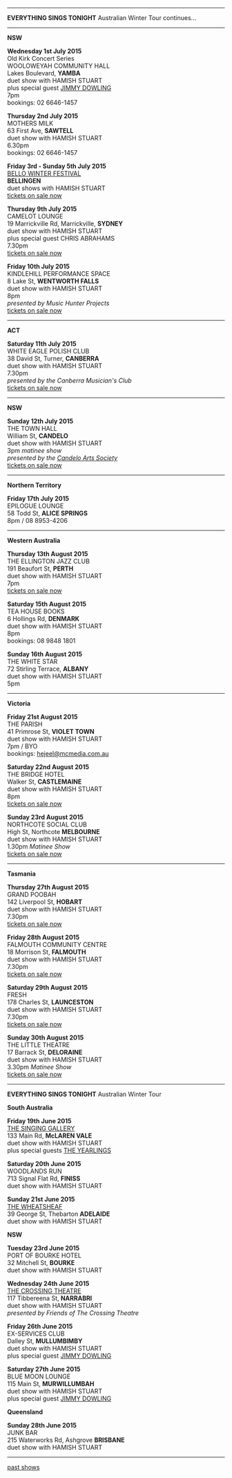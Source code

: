 * * * * *           

**EVERYTHING SINGS TONIGHT** Australian Winter Tour continues... 


* * * * *        

**NSW**       

**Wednesday 1st July 2015**  
Old Kirk Concert Series     
WOOLOWEYAH COMMUNITY HALL          
Lakes Boulevard, **YAMBA**     
duet show with HAMISH STUART     
plus special guest [JIMMY DOWLING][96.2]     
7pm   
bookings: 02 6646-1457        

**Thursday 2nd July 2015**  
MOTHERS MILK          
63 First Ave, **SAWTELL**     
duet show with HAMISH STUART     
6.30pm     
bookings: 02 6646-1457      

**Friday 3rd - Sunday 5th July 2015**  
[BELLO WINTER FESTIVAL][208]                
**BELLINGEN**     
duet shows with HAMISH STUART      
[tickets on sale now][208.1]     

**Thursday 9th July 2015**  
CAMELOT LOUNGE     
19 Marrickville Rd, Marrickville, **SYDNEY**     
duet show with HAMISH STUART       
plus special guest CHRIS ABRAHAMS    
7.30pm  
[tickets on sale now][214]            

**Friday 10th July 2015**  
KINDLEHILL PERFORMANCE SPACE       
8 Lake St, **WENTWORTH FALLS**     
duet show with HAMISH STUART         
8pm         
*presented by Music Hunter Projects*   
[tickets on sale now][209]     

* * * * *        

**ACT**        

**Saturday 11th July 2015**  
WHITE EAGLE POLISH CLUB         
38 David St, Turner, **CANBERRA**     
duet show with HAMISH STUART         
7.30pm     
*presented by the Canberra Musician's Club*   
[tickets on sale now][210]      

 * * * * *        

**NSW**       

**Sunday 12th July 2015**  
THE TOWN HALL       
William St, **CANDELO**   
duet show with HAMISH STUART       
3pm *matinee show*      
*presented by the [Candelo Arts Society][222.2]*  
[tickets on sale now][222] 
     
* * * * *        

**Northern Territory**        
 
**Friday 17th July 2015**  
EPILOGUE LOUNGE    
58 Todd St, **ALICE SPRINGS**     
8pm / 08 8953-4206  

* * * * *        

**Western Australia**       

**Thursday 13th August 2015**  
THE ELLINGTON JAZZ CLUB          
191 Beaufort St, **PERTH**   
duet show with HAMISH STUART       
7pm   
[tickets on sale now][211]       

**Saturday 15th August 2015**  
TEA HOUSE BOOKS            
6 Hollings Rd, **DENMARK**     
duet show with HAMISH STUART     
8pm  
bookings: 08 9848 1801  
  
**Sunday 16th August 2015**  
THE WHITE STAR            
72 Stirling Terrace, **ALBANY**   
duet show with HAMISH STUART     
5pm   

* * * * *        

**Victoria**        

**Friday 21st August 2015**  
THE PARISH            
41 Primrose St, **VIOLET TOWN**   
duet show with HAMISH STUART     
7pm / BYO   
bookings: hejeel@mcmedia.com.au   

**Saturday 22nd August 2015**   
THE BRIDGE HOTEL    
Walker St, **CASTLEMAINE**   
duet show with HAMISH STUART       
8pm  
[tickets on sale now][215]       

**Sunday 23rd August 2015**  
NORTHCOTE SOCIAL CLUB              
High St, Northcote **MELBOURNE**   
duet show with HAMISH STUART       
1.30pm *Matinee Show*  
[tickets on sale now][216]          

* * * * *        

**Tasmania**   

**Thursday 27th August 2015**  
GRAND POOBAH            
142 Liverpool St, **HOBART**   
duet show with HAMISH STUART     
7.30pm  
[tickets on sale now][217]               

**Friday 28th August 2015**  
FALMOUTH COMMUNITY CENTRE            
18 Morrison St, **FALMOUTH**   
duet show with HAMISH STUART     
7.30pm  
[tickets on sale now][218]        
   
**Saturday 29th August 2015**  
FRESH              
178 Charles St, **LAUNCESTON**   
duet show with HAMISH STUART     
7.30pm  
[tickets on sale now][219]             
    
**Sunday 30th August 2015**  
THE LITTLE THEATRE                
17 Barrack St, **DELORAINE**   
duet show with HAMISH STUART     
3.30pm *Matinee Show*  
[tickets on sale now][220]             
  
* * * * *         

**EVERYTHING SINGS TONIGHT** Australian Winter Tour 

**South Australia**      

**Friday 19th June 2015**  
[THE SINGING GALLERY][175]        
133 Main Rd, **McLAREN VALE**   
duet show with HAMISH STUART     
plus special guests [THE YEARLINGS][96.5]     

**Saturday 20th June 2015**  
WOODLANDS RUN      
713 Signal Flat Rd, **FINISS**   
duet show with HAMISH STUART       

**Sunday 21st June 2015**   
[THE WHEATSHEAF][94]            
39 George St, Thebarton **ADELAIDE**   
duet show with HAMISH STUART                 

**NSW**     

**Tuesday 23rd June 2015**  
PORT OF BOURKE HOTEL         
32 Mitchell St, **BOURKE**   
duet show with HAMISH STUART     

**Wednesday 24th June 2015**  
[THE CROSSING THEATRE][205]          
117 Tibbereena St, **NARRABRI**     
duet show with HAMISH STUART         
*presented by Friends of The Crossing Theatre*     
    
**Friday 26th June 2015**  
EX-SERVICES CLUB        
Dalley St, **MULLUMBIMBY**   
duet show with HAMISH STUART       
plus special guest [JIMMY DOWLING][96.2]     

**Saturday 27th June 2015**  
BLUE MOON LOUNGE          
115 Main St, **MURWILLUMBAH**   
duet show with HAMISH STUART       
plus special guest [JIMMY DOWLING][96.2]             

**Queensland**         

**Sunday 28th June 2015**  
JUNK BAR            
215 Waterworks Rd, Ashgrove **BRISBANE**   
duet show with HAMISH STUART      

  
* * * * *          


[past shows][archive]

[archive]: ?p=shows/archive/

[50]: http://northcotesocialclub.com/
[3.2]: http://www.thebasement.com.au/
[81]: http://www.pietabrown.com
[88]: http://www.facebook.com/pages/Beetle-Bar/125772420775772
[89]: http://www.royalexchangenewcastle.com.au/
[90]: http://www.camelotlounge.com/
[90.1]: http://www.trybooking.com/RWU
[91]: http://www.clarendonguesthouse.com.au/
[93]: http://www.caravanmusic.com.au
[94]: http://wheatsheafhotel.com.au/gigs
[95]: http://www.bellaunion.com.au
[96]: http://www.jojosmithsoul.com/
[96.1]: http://www.myspace.com/sweetjeanmusic
[96.2]: http://www.jimmydowling.com/
[96.3]: http://www.ilonaharker.com
[96.4]: http://www.mardilumsden.com
[96.5]: http://www.theyearlings.net
[96.6]: http://www.theelliscollective.com
[96.7]: http://www.triplejunearthed.com/birdsandbelles
[96.8]: http://www.myspace.com/denhanrahan
[97]: http://www.hamishstuart.net/fr_home.cfm
[98]: http://venue505.com/
[99]: http://www.corinbank.com/
[99.1]: http://www.portfairyfolkfestival.com/
[100]: http://www.tamarvalleyfolkfestival.com/Home.html
[101]: http://www.bigtix.com.au/ProductDetails.aspx?productID=2083
[104]: http://www.carnivalofsuburbia.com
[105]: http://www.bellaunion.com.au/ticketing/show_535/
[106]: http://www.caravanmusic.com.au/gigs/pieta-brown/
[107]: http://www.trybooking.com/BCUB
[108]: http://www.moshtix.com.au/event.aspx?id=54131&ref=pietabrownpolishclub
[109]: http://www.starcourttheatre.com.au/shows
[110]: http://www.lonewolfpromotions.com/
[111]: http://thethornburytheatre.com/
[111.1]: http://thornburytheatre.oztix.com.au/default.aspx?Event=27515
[112]: http://www.mattwalker.com.au/
[112.1]: http://www.pbsfm.org.au/node/19074
[113]: http://thethornburytheatre.com/event/girl-interpreted-2012-feat-lucie-thorne-mojo-juju-georgia-fields-tracy-mcneil/
[114]: http://www.thetoffintown.com/shows/
[114.1]: http://noteslive.oztix.com.au/default.aspx?Event=29546
[114.2]: http://www.noteslive.net.au
[115]: http://www.cas.org.au
[115.1]: http://www.heritagehotel.com.au/
[116]: http://mullummusic.com/
[117]: http://www.candelovillagefestival.org
[118]: http://thethornburytheatre.com/event/lucie-thorne-plus-special-guest-jo-jo-smith-2/
[120]: http://seversondells.com/programs-2/
[122.1]: http://www.stickytickets.com.au/11638/mic_conways_national_junk_band__lucie_thorne_%40_camelot_lounge.aspx
[123]: http://sidewaysthroughsound.blogspot.com.au/2013/06/june-19-2013-steve-gunn-interview-black.html
[124.2]: http://www.davidsmedia.com/Ararat_Live.html
[126]: http://www.bendigowritersfestival.com.au/Home
[126.1]: http://www.bendigowritersfestival.com.au/Whats_On/The_Best_Song_Ever_Written 
[126.2]: http://www.bendigowritersfestival.com.au/Whats_On/Write_on_Song
[127]: http://www.love-over-gold.com 
[128]: http://www.spottedmallard.com/events/suzannah-espie/
[128.1]: http://www.trybooking.com/Booking/BookingEventSummary.aspx?eid=58060
[140]: http://www.moshtix.com.au/event.aspx?id=67412&caller=CAL&noadd=true&skin=291
[141]: http://www.thestreet.org.au/  
[141.1]: https://www.patronbase.com/_ST/Productions/LOOG/Performances
[142]: http://www.trybooking.com/DINO  
[143]: http://thethornburytheatre.com/event/love-over-gold-pieta-brown-lucie-thorne-fall-to-rise-album-launch/
[144]: http://www.mullummusicfestival.com/local_tickets.asp?i=5&a=view
[145]: http://www.mullummusicfestival.com 
[146]: http://www.vaudevillemews.com/
[147]: http://www.legionarts.org
[148]: http://www.route20outhouse.com/
[149]: http://www.oldtownschool.org/concerts/
[150]: http://www.englert.org  
[151]: http://www.belfryevents.com/  
[152]: http://www.roguetheatre.com
[153]: http://www.ofam.org/
[154]: http://www.treehousebainbridge.com/
[155]: http://www.thetripledoor.net/
[156]: http://gregbrownmusic.org/  
[157]: http://masonjennings.com/
[158]: http://www.knuckleheadshonkytonk.com    
[159]: http://iowapublicradio.org/post/pieta-brown-and-lucie-thorne-live-folk-tree-join-us  
[160]: http://www.publicbroadcasting.net/ipr/events.eventsmain?action=showEvent&eventID=1428595
[161]: http://www.artsmallacoota.org/page2.htm
[162]: http://www.freshoncharles.com.au/event/lucie-thorne-live-at-fresh  
[163]: http://www.cygnetfolkfestival.org/
[164]: http://www.trybooking.com/EAAF
[165]: http://www.lot19art.com/  
[167]: http://www.nannupmusicfestival.org/  
[168]: http://www.brunswickmusicfestival.com.au/program-love-over-gold.htm    
[169]: http://www.bmff.org.au    
[170]: http://thethornburytheatre.com/event/jo-jo-smith-cd-launch-standing-lovelight/
[171]: http://www.martianscafe.com.au/#!Lucie%20Thorne%20%26%20Sal%20Kimber/cye6/hsvjhr3d22  
[172]: http://www.themainbar.com.au/  
[173]: http://oldhepburnhotel.com.au/cms/events/bands/lucie-thorne/
[174]: http://wheatsheafhotel.com.au/gigs
[175]: http://www.singinggallery.com.au/  
[176]: http://harmonyrow.com.au/concerts-other-events/  
[177]: http://www.themelbournefolkclub.com/june-4th/ 
[178]: http://www.lizstringer.com  
[179]: http://www.trybooking.com/85864 
[180]: http://www.mullummusic.com  
[181]: http://www.trybooking.com/90311
[182]: http://www.musichunterprojects.com/node/32
[183]: http://www.trybooking.com/91475
[184]: http://thornburytheatre.oztix.com.au/?Event=44753
[184.1]: http://thethornburytheatre.com/event/lucie-thorne-hamish-stuart-plus-special-guest-suzannah-espie/
[185]: http://bridgehotelcastlemaine.com/gigs/
[186]: http://www.healesvillemusicfestival.com.au/artists.html
[187]: http://www.mezz.nl/programma/Lucie-Thorne-(AU)/28681  
[188]: http://retreathotelbrunswick.com.au/gigs/
[189]: http://www.grounds.nu/?event=lucie-thorne-support-tba
[190]: http://www.realphonic.com/  
[191]: http://icmill.com/  
[192]: http://www.astercafe.com/event/lucie-thorne-rossetto-huckfelt-lewis-bates/   
[193]: http://www.trybooking.com/GBRB
[194]: http://oldhepburnhotel.com.au/cms/events/bands/lucie-thorne/
[195]: http://www.harvestermoon.com.au/live-music/
[195.1]: http://www.trybooking.com/107011
[196]: http://www.trybooking.com/Booking/BookingEventSummary.aspx?eid=106097
[197]: http://frl2014.bilyana.com/  
[198]: http://folkfestival.org.au/  
[199]: http://www.bendigobluesandroots.com.au/events.php  
[200]: http://folkfestival.org.au/  
[201]: http://www.trybooking.com/119595
[202]: http://thethornburytheatre.com/event/lucie-thorne-hamish-stuart-rushing-dark-single-launch/    
[203]: http://yackfolkfestival.com/    
[204]: http://www.trybooking.com/HMBA  
[205]: http://www.crossingtheatre.com.au/events/events.html    
[205.1]: http://www.crossingtheatre.com.au/events/tickets.html  
[206]: http://www.mullummusic.com.au   
[207]: http://www.trybooking.com/HPTZ     
[208]: http://www.bellowintermusic.com 
[208.1]: http://www.bellowintermusic.com/db101_element_tickets_1.0.asp  
[209]: http://www.trybooking.com/HODJ   
[210]: http://www.trybooking.com/HPXZ    
[211]: http://www.ellingtonjazz.com.au/event/lucie-thorne-hamish-stuart-everything-sings-tonight-australian-winter-tour/   
[212]: http://www.trybooking.com/HPTK    
[213]: http://www.trybooking.com/HPXM   
[214]: https://www.stickytickets.com.au/26088  
[215]: http://www.trybooking.com/HRWM  
[216]: https://northcotesc.ticketscout.com.au/gigs/3868-lucie-thorne-hamish-stuart?_ga=1.194478383.340423014.1343744507
[217]: http://www.trybooking.com/HRYG  
[218]: http://www.trybooking.com/HRYS  
[219]: http://www.trybooking.com/HSAA  
[220]: http://www.trybooking.com/HRZF    
[221]: http://www.lizstringer.com    
[222]: http://www.trybooking.com/HUBT  
[222.2]: http://www.candelovillagefestival.org/whats-on/